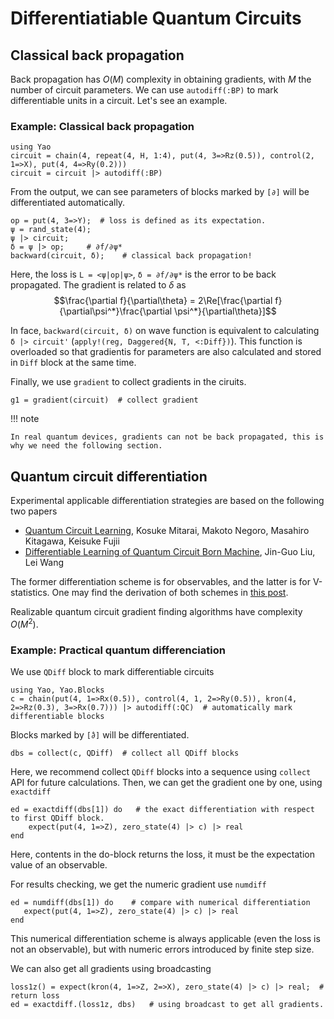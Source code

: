 # Differentiatiable Quantum Circuits

## Classical back propagation
Back propagation has $O(M)$ complexity in obtaining gradients, with $M$ the number of circuit parameters.
We can use `autodiff(:BP)` to mark differentiable units in a circuit. Let's see an example.

### Example: Classical back propagation
```@repl Diff
using Yao
circuit = chain(4, repeat(4, H, 1:4), put(4, 3=>Rz(0.5)), control(2, 1=>X), put(4, 4=>Ry(0.2)))
circuit = circuit |> autodiff(:BP)
```
From the output, we can see parameters of blocks marked by `[∂]` will be differentiated automatically.

```@repl Diff
op = put(4, 3=>Y);  # loss is defined as its expectation.
ψ = rand_state(4);
ψ |> circuit;
δ = ψ |> op;     # ∂f/∂ψ*
backward(circuit, δ);    # classical back propagation!
```
Here, the loss is `L = <ψ|op|ψ>`, `δ = ∂f/∂ψ*` is the error to be back propagated.
The gradient is related to $δ$ as
$$\frac{\partial f}{\partial\theta} = 2\Re[\frac{\partial f}{\partial\psi^*}\frac{\partial \psi^*}{\partial\theta}]$$

In face, `backward(circuit, δ)` on wave function is equivalent to calculating `δ |> circuit'` (`apply!(reg, Daggered{N, T, <:Diff})`).
This function is overloaded so that gradientis for parameters are also calculated and stored in `Diff` block at the same time.

Finally, we use `gradient` to collect gradients in the ciruits.
```@repl Diff
g1 = gradient(circuit)  # collect gradient
```

!!! note

    In real quantum devices, gradients can not be back propagated, this is why we need the following section.

## Quantum circuit differentiation

Experimental applicable differentiation strategies are based on the following two papers

* [Quantum Circuit Learning](https://arxiv.org/abs/1803.00745), Kosuke Mitarai, Makoto Negoro, Masahiro Kitagawa, Keisuke Fujii
* [Differentiable Learning of Quantum Circuit Born Machine](https://arxiv.org/abs/1804.04168), Jin-Guo Liu, Lei Wang

The former differentiation scheme is for observables, and the latter is for V-statistics.
One may find the derivation of both schemes in [this post](https://giggleliu.github.io/2018/04/16/circuitgrad.html).

Realizable quantum circuit gradient finding algorithms have complexity $O(M^2)$.

### Example: Practical quantum differenciation
We use `QDiff` block to mark differentiable circuits
```@repl QDiff
using Yao, Yao.Blocks
c = chain(put(4, 1=>Rx(0.5)), control(4, 1, 2=>Ry(0.5)), kron(4, 2=>Rz(0.3), 3=>Rx(0.7))) |> autodiff(:QC)  # automatically mark differentiable blocks
```
Blocks marked by `[̂∂]` will be differentiated.

```@repl QDiff
dbs = collect(c, QDiff)  # collect all QDiff blocks
```
Here, we recommend collect `QDiff` blocks into a sequence using `collect` API for future calculations.
Then, we can get the gradient one by one, using `exactdiff`
```@repl QDiff
ed = exactdiff(dbs[1]) do   # the exact differentiation with respect to first QDiff block.
    expect(put(4, 1=>Z), zero_state(4) |> c) |> real
end
```
Here, contents in the do-block returns the loss, it must be the expectation value of an observable.

For results checking, we get the numeric gradient use `numdiff`
```@repl QDiff
ed = numdiff(dbs[1]) do    # compare with numerical differentiation
   expect(put(4, 1=>Z), zero_state(4) |> c) |> real
end
```
This numerical differentiation scheme is always applicable (even the loss is not an observable), but with numeric errors introduced by finite step size.

We can also get all gradients using broadcasting
```@repl QDiff
loss1z() = expect(kron(4, 1=>Z, 2=>X), zero_state(4) |> c) |> real;  # return loss
ed = exactdiff.(loss1z, dbs)   # using broadcast to get all gradients.
```
